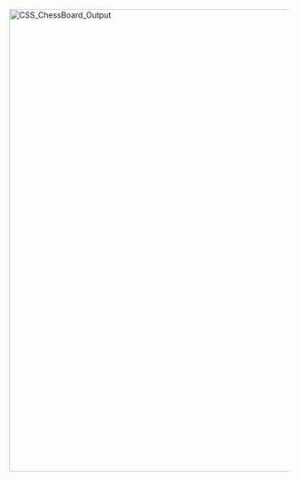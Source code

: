 <img width="909" height="834" alt="CSS_ChessBoard_Output" src="https://github.com/user-attachments/assets/ff1c6914-cc9a-4810-80c3-a53c5410e8a1" />
